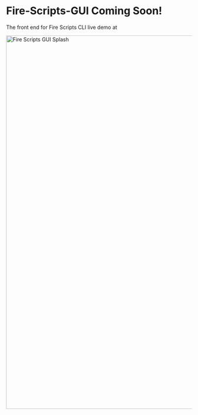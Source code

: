# Fire-Scripts-GUI Coming Soon!
The front end for Fire Scripts CLI live demo at 

<img width="1012" alt="Fire Scripts GUI Splash" src="https://user-images.githubusercontent.com/70029654/122870709-0573d180-d2fc-11eb-953e-cced4b8200d0.png">


